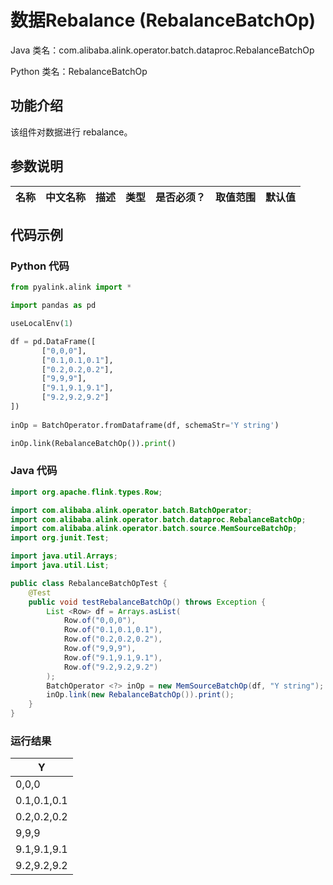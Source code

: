 # 数据Rebalance (RebalanceBatchOp)
Java 类名：com.alibaba.alink.operator.batch.dataproc.RebalanceBatchOp

Python 类名：RebalanceBatchOp


## 功能介绍
该组件对数据进行 rebalance。

## 参数说明

| 名称 | 中文名称 | 描述 | 类型 | 是否必须？ | 取值范围 | 默认值 |
| --- | --- | --- | --- | --- | --- | --- |



## 代码示例
### Python 代码
```python
from pyalink.alink import *

import pandas as pd

useLocalEnv(1)

df = pd.DataFrame([
       ["0,0,0"],
       ["0.1,0.1,0.1"],
       ["0.2,0.2,0.2"],
       ["9,9,9"],
       ["9.1,9.1,9.1"],
       ["9.2,9.2,9.2"]
])
     
inOp = BatchOperator.fromDataframe(df, schemaStr='Y string')

inOp.link(RebalanceBatchOp()).print()

```
### Java 代码
```java
import org.apache.flink.types.Row;

import com.alibaba.alink.operator.batch.BatchOperator;
import com.alibaba.alink.operator.batch.dataproc.RebalanceBatchOp;
import com.alibaba.alink.operator.batch.source.MemSourceBatchOp;
import org.junit.Test;

import java.util.Arrays;
import java.util.List;

public class RebalanceBatchOpTest {
	@Test
	public void testRebalanceBatchOp() throws Exception {
		List <Row> df = Arrays.asList(
			Row.of("0,0,0"),
			Row.of("0.1,0.1,0.1"),
			Row.of("0.2,0.2,0.2"),
			Row.of("9,9,9"),
			Row.of("9.1,9.1,9.1"),
			Row.of("9.2,9.2,9.2")
		);
		BatchOperator <?> inOp = new MemSourceBatchOp(df, "Y string");
		inOp.link(new RebalanceBatchOp()).print();
	}
}
```

### 运行结果


|Y
|---
|0,0,0
|0.1,0.1,0.1
|0.2,0.2,0.2
|9,9,9
|9.1,9.1,9.1
|9.2,9.2,9.2
